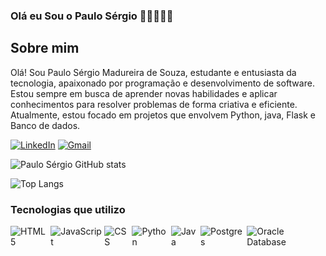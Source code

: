 ### Olá eu Sou o Paulo Sérgio 👨🏽‍🦱👋🏽

## Sobre mim


Olá! Sou Paulo Sérgio Madureira de Souza, estudante e entusiasta da tecnologia, apaixonado por programação e desenvolvimento de software. Estou sempre em busca de aprender novas habilidades e aplicar conhecimentos para resolver problemas de forma criativa e eficiente. Atualmente, estou focado em projetos que envolvem Python, java, Flask e Banco de dados.

[![LinkedIn](https://img.shields.io/badge/LinkedIn-0077B5?style=for-the-badge&logo=linkedin&logoColor=white)](https://www.linkedin.com/in/paulo-s%C3%A9rgio--dev)
[![Gmail](https://img.shields.io/badge/Gmail-D14836?style=for-the-badge&logo=gmail&logoColor=white)](mailto:paulo.madureira.dev@gmail.com)


![Paulo Sérgio GitHub stats](https://github-readme-stats.vercel.app/api?username=PauloSergio-0&show_icons=true&theme=dark)

![Top Langs](https://github-readme-stats.vercel.app/api/top-langs/?username=PauloSergio-0&theme=dark)



### Tecnologias que utilizo

<div style="display: inline-flex; align-items: center;">
    <img align="center" alt="HTML5" src="https://img.shields.io/badge/HTML5-E34F26?style=for-the-badge&logo=html5&logoColor=white">  
    <img align="center" alt="JavaScript" src="https://img.shields.io/badge/JavaScript-F7DF1E?style=for-the-badge&logo=javascript&logoColor=black">  
    <img align="center" alt="CSS" src="https://img.shields.io/badge/CSS3-1572B6?style=for-the-badge&logo=css3&logoColor=white">  
    <img align="center" alt="Python" src="https://img.shields.io/badge/Python-14354C?style=for-the-badge&logo=python&logoColor=white">  
    <img align="center" alt="Java" src="https://img.shields.io/badge/Java-ED8B00?style=for-the-badge&logo=openjdk&logoColor=white">  
    <img align="center" alt="Postgres" src="https://img.shields.io/badge/PostgreSQL-316192?style=for-the-badge&logo=postgresql&logoColor=white"> 
    <img align="center" alt="Oracle Database" src="https://img.shields.io/badge/Oracle%20Database-F80000?style=for-the-badge&logo=oracle&logoColor=white">
</div>
